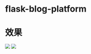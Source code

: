 # flask-blog-platform

# 效果
![](https://github.com/shitianfang/flask-blog-platform/blob/master/a.png)
![](https://github.com/shitianfang/flask-blog-platform/blob/master/b.png)
